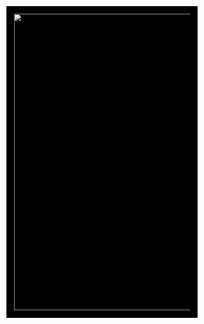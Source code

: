 <div style="background-color: black; color: white; padding: 20px; font-family: Arial, sans-serif; text-align: center;">
  <img src="https://99px.ru/sstorage/86/2017/03/image_860703170920183441187.gif" width="780"/>
</div>
